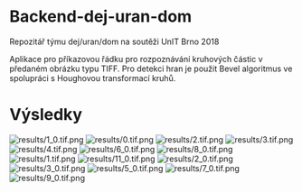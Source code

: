 # Backend-dej-uran-dom
Repozitář týmu dej/uran/dom na soutěži UnIT Brno 2018

Aplikace pro příkazovou řádku pro rozpoznávání kruhových částic v předaném obrázku typu TIFF.
Pro detekci hran je použit Bevel algoritmus ve spolupráci s Houghovou transformací kruhů.

# Výsledky
![results/1_0.tif.png](/results/1_0.tif.png)
![results/0.tif.png](/results/0.tif.png)
![results/2.tif.png](/results/2.tif.png)
![results/3.tif.png](/results/3.tif.png)
![results/4.tif.png](/results/4.tif.png)
![results/6_0.tif.png](/results/6_0.tif.png)
![results/8_0.tif.png](/results/8_0.tif.png)
![results/1.tif.png](/results/1.tif.png)
![results/11_0.tif.png](/results/11_0.tif.png)
![results/2_0.tif.png](/results/2_0.tif.png)
![results/3_0.tif.png](/results/3_0.tif.png)
![results/5_0.tif.png](/results/5_0.tif.png)
![results/7_0.tif.png](/results/7_0.tif.png)
![results/9_0.tif.png](/results/9_0.tif.png)
